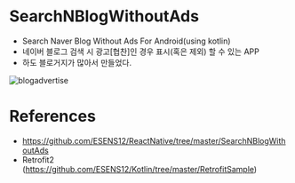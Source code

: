 # SearchNBlogWithoutAds
- Search Naver Blog Without Ads For Android(using kotlin)
- 네이버 블로그 검색 시 광고[협찬]인 경우 표시(혹은 제외) 할 수 있는 APP
- 하도 블로거지가 많아서 만들었다.

![blogadvertise](https://user-images.githubusercontent.com/20294219/128651261-027c08a5-d493-4dc6-b441-547de4afb32d.gif)



# References
- https://github.com/ESENS12/ReactNative/tree/master/SearchNBlogWithoutAds
- Retrofit2 (https://github.com/ESENS12/Kotlin/tree/master/RetrofitSample)
